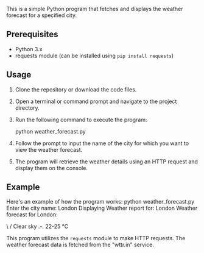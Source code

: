 
This is a simple Python program that fetches and displays the weather forecast for a specified city.

## Prerequisites

- Python 3.x
- requests module (can be installed using `pip install requests`)

## Usage

1. Clone the repository or download the code files.

2. Open a terminal or command prompt and navigate to the project directory.

3. Run the following command to execute the program:

     python weather_forecast.py

4. Follow the prompt to input the name of the city for which you want to view the weather forecast.

5. The program will retrieve the weather details using an HTTP request and display them on the console.

## Example

Here's an example of how the program works:
 python weather_forecast.py
Enter the city name: London
Displaying Weather report for: London
Weather forecast for London:

 \   /     Clear sky
  .-.      22-25 °C


  

This program utilizes the `requests` module to make HTTP requests. The weather forecast data is fetched from the "wttr.in" service.








 
